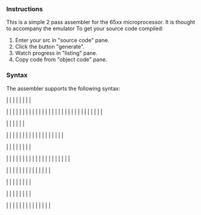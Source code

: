 ### Instructions

 This is a simple 2 pass assembler for the 65xx microprocessor. It is thought to accompany the emulator To get your source code compiled:

 1. Enter your src in "source code" pane.
2. Click the button "generate".
3. Watch progress in "listing" pane.
4. Copy code from "object code" pane.<br>

### Syntax

The assembler supports the following syntax:

|  |
|  |
|  |
|  |

|  |
|  |
|  |
|  |
|  |
|  |
|  |
|  |
|  |
|  |
|  |
|  |
|  |
|  |
|  |

|  |
|  |
|  |

|  |
|  |
|  |
|  |
|  |
|  |
|  |
|  |
|  |

|  |
|  |
|  |
|  |

|  |
|  |
|  |
|  |
|  |
|  |
|  |
|  |
|  |
|  |

|  |
|  |
|  |
|  |
|  |
|  |
|  |

|  |
|  |
|  |
|  |

|  |
|  |
|  |
|  |

|  |
|  |
|  |
|  |
|  |
|  |
|  |

